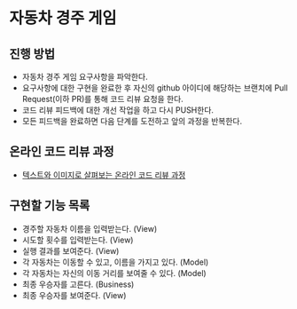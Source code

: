# 자동차 경주 게임
## 진행 방법
* 자동차 경주 게임 요구사항을 파악한다.
* 요구사항에 대한 구현을 완료한 후 자신의 github 아이디에 해당하는 브랜치에 Pull Request(이하 PR)를 통해 코드 리뷰 요청을 한다.
* 코드 리뷰 피드백에 대한 개선 작업을 하고 다시 PUSH한다.
* 모든 피드백을 완료하면 다음 단계를 도전하고 앞의 과정을 반복한다.

## 온라인 코드 리뷰 과정
* [텍스트와 이미지로 살펴보는 온라인 코드 리뷰 과정](https://github.com/next-step/nextstep-docs/tree/master/codereview)

## 구현할 기능 목록
* 경주할 자동차 이름을 입력받는다. (View)
* 시도할 횟수를 입력받는다. (View)
* 실행 결과를 보여준다. (View)
* 각 자동차는 이동할 수 있고, 이름을 가지고 있다. (Model)
* 각 자동차는 자신의 이동 거리를 보여줄 수 있다. (Model)
* 최종 우승자를 고른다. (Business)
* 최종 우승자를 보여준다. (View)
